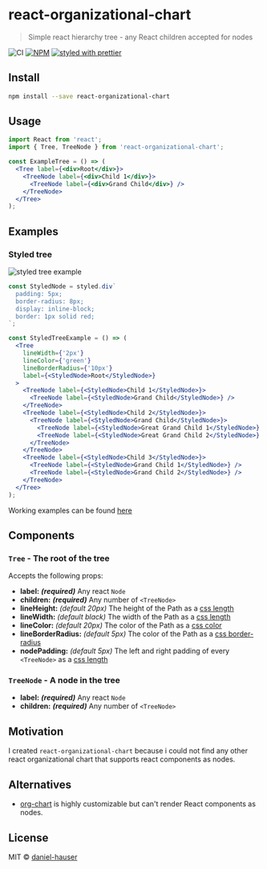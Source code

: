 # react-organizational-chart

> Simple react hierarchy tree - any React children accepted for nodes

![CI](https://github.com/daniel-hauser/react-organizational-chart/workflows/CI/badge.svg)
[![NPM](https://img.shields.io/npm/v/react-organizational-chart.svg)](https://www.npmjs.com/package/react-organizational-chart)
[![styled with prettier](https://img.shields.io/badge/styled_with-prettier-ff69b4.svg)](https://github.com/prettier/prettier)

## Install

```bash
npm install --save react-organizational-chart
```

## Usage

```jsx
import React from 'react';
import { Tree, TreeNode } from 'react-organizational-chart';

const ExampleTree = () => (
  <Tree label={<div>Root</div>}>
    <TreeNode label={<div>Child 1</div>}>
      <TreeNode label={<div>Grand Child</div>} />
    </TreeNode>
  </Tree>
);
```

## Examples

### Styled tree

![styled tree example](.gitbook/assets/styled_tree.png)

```jsx
const StyledNode = styled.div`
  padding: 5px;
  border-radius: 8px;
  display: inline-block;
  border: 1px solid red;
`;

const StyledTreeExample = () => (
  <Tree
    lineWidth={'2px'}
    lineColor={'green'}
    lineBorderRadius={'10px'}
    label={<StyledNode>Root</StyledNode>}
  >
    <TreeNode label={<StyledNode>Child 1</StyledNode>}>
      <TreeNode label={<StyledNode>Grand Child</StyledNode>} />
    </TreeNode>
    <TreeNode label={<StyledNode>Child 2</StyledNode>}>
      <TreeNode label={<StyledNode>Grand Child</StyledNode>}>
        <TreeNode label={<StyledNode>Great Grand Child 1</StyledNode>} />
        <TreeNode label={<StyledNode>Great Grand Child 2</StyledNode>} />
      </TreeNode>
    </TreeNode>
    <TreeNode label={<StyledNode>Child 3</StyledNode>}>
      <TreeNode label={<StyledNode>Grand Child 1</StyledNode>} />
      <TreeNode label={<StyledNode>Grand Child 2</StyledNode>} />
    </TreeNode>
  </Tree>
);
```

Working examples can be found [here](https://gkh4y.codesandbox.io/)

## Components

### `Tree` - The root of the tree

Accepts the following props:

- **label:** _**\(required\)**_ Any react `Node`
- **children:** _**\(required\)**_ Any number of `<TreeNode>`
- **lineHeight:** _\(default 20px\)_ The height of the Path as a [css length](https://developer.mozilla.org/en-US/docs/Web/CSS/length)
- **lineWidth:** _\(default black\)_ The width of the Path as a [css length](https://developer.mozilla.org/en-US/docs/Web/CSS/length)
- **lineColor:** _\(default 20px\)_ The color of the Path as a [css color](https://developer.mozilla.org/en-US/docs/Web/CSS/color)
- **lineBorderRadius:** _\(default 5px\)_ The color of the Path as a [css border-radius](https://developer.mozilla.org/en-US/docs/Web/CSS/border-radius)
- **nodePadding:** _\(default 5px\)_ The left and right padding of every `<TreeNode>` as a [css length](https://developer.mozilla.org/en-US/docs/Web/CSS/length)

### `TreeNode` - A node in the tree

- **label:** _**\(required\)**_ Any react `Node`
- **children:** _**\(required\)**_ Any number of `<TreeNode>`

## Motivation

I created `react-organizational-chart` because i could not find any other react organizational chart that supports react components as nodes.

## Alternatives

- [org-chart](https://www.npmjs.com/package/orgchart) is highly customizable but can't render React components as nodes.

## License

MIT © [daniel-hauser](https://github.com/daniel-hauser)
